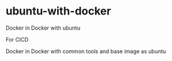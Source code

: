 # ubuntu-with-docker
Docker in Docker with ubuntu


For CICD

Docker in Docker with common tools and base image as ubuntu
